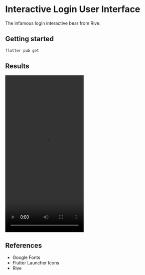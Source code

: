 # Interactive Login User Interface

The infamous login interactive bear from Rive.

## Getting started
```bash
flutter pub get
```

## Results
<p>
<video  width=250 height=500 controls>
<source src="results/gif.mp4">
</video>
</p>

## References
+ Google Fonts
+ Flutter Launcher Icons
+ Rive
